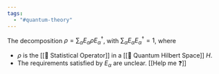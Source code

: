 ```yaml
---
tags:
  - "#quantum-theory"
---
```

The decomposition $\rho = \sum_\alpha E_\alpha \rho E_\alpha^\dagger$, with $\sum_\alpha E_\alpha E_\alpha^\dagger = 1$, where
- $\rho$ is the [[📘 Statistical Operator]] in a [[📘 Quantum Hilbert Space]] $H$.
- The requirements satisfied by $E_\alpha$ are unclear. [[Help me ❓]]